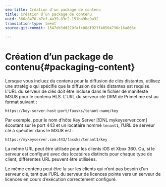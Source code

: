 ```yaml
---
seo-title: Création d’un package de contenu
title: Création d’un package de contenu
uuid: 366c8470-b7ef-4a39-83c2-151ba9be9a32
translation-type: tm+mt
source-git-commit: 1547eb3dd220fafc08df923f40504736c16a866c

---
```



# Création d’un package de contenu{#packaging-content}

Lorsque vous incluez du contenu pour la diffusion de clés distantes, utilisez une stratégie qui spécifie que la diffusion de clés distantes est requise. L&#39;URL du serveur de clés doit être incluse dans le fichier de manifeste M3U8 pour le contenu HLS. L&#39;URL du serveur clé DRM de Primetime est au format suivant :

```
https://key-server-host:port/faxsks/tenant-name/key
```

Par exemple, pour le nom d’hôte Key Server [!DNL mykeyserver.com] écoutant sur le port 443 et un locataire nommé `tenant1`, l’URL de serveur clé à spécifier dans le M3U8 est :

```
https://mykeyserver.com:443/faxsks/tenant1/key
```

La même URL peut être utilisée pour les clients iOS et Xbox 360. Ou, si le serveur est configuré avec des locataires distincts pour chaque type de client, différentes URL peuvent être utilisées.

Le même contenu peut être lu sur les clients qui n’ont pas besoin d’un serveur clé, tant que l’URL du serveur de licences pointe vers un serveur de licences en cours d’exécution correctement configuré.

